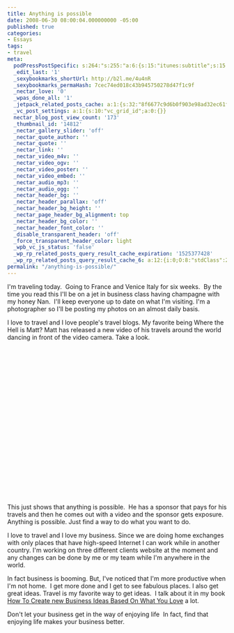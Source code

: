 ```yaml
---
title: Anything is possible
date: 2008-06-30 08:00:04.000000000 -05:00
published: true
categories:
- Essays
tags:
- travel
meta:
  podPressPostSpecific: s:264:"s:255:"a:6:{s:15:"itunes:subtitle";s:15:"##PostExcerpt##";s:14:"itunes:summary";s:15:"##PostExcerpt##";s:15:"itunes:keywords";s:17:"##WordPressCats##";s:13:"itunes:author";s:10:"##Global##";s:15:"itunes:explicit";s:7:"Default";s:12:"itunes:block";s:7:"Default";}";";
  _edit_last: '1'
  _sexybookmarks_shortUrl: http://b2l.me/4u4nR
  _sexybookmarks_permaHash: 7cec74ed018c43b945750278d47f1c9f
  _nectar_love: '0'
  _wpas_done_all: '1'
  _jetpack_related_posts_cache: a:1:{s:32:"8f6677c9d6b0f903e98ad32ec61f8deb";a:2:{s:7:"expires";i:1470793242;s:7:"payload";a:3:{i:0;a:1:{s:2:"id";i:4419;}i:1;a:1:{s:2:"id";i:1766;}i:2;a:1:{s:2:"id";i:214;}}}}
  _vc_post_settings: a:1:{s:10:"vc_grid_id";a:0:{}}
  nectar_blog_post_view_count: '173'
  _thumbnail_id: '14812'
  _nectar_gallery_slider: 'off'
  _nectar_quote_author: ''
  _nectar_quote: ''
  _nectar_link: ''
  _nectar_video_m4v: ''
  _nectar_video_ogv: ''
  _nectar_video_poster: ''
  _nectar_video_embed: ''
  _nectar_audio_mp3: ''
  _nectar_audio_ogg: ''
  _nectar_header_bg: ''
  _nectar_header_parallax: 'off'
  _nectar_header_bg_height: ''
  _nectar_page_header_bg_alignment: top
  _nectar_header_bg_color: ''
  _nectar_header_font_color: ''
  _disable_transparent_header: 'off'
  _force_transparent_header_color: light
  _wpb_vc_js_status: 'false'
  _wp_rp_related_posts_query_result_cache_expiration: '1525377428'
  _wp_rp_related_posts_query_result_cache_6: a:12:{i:0;O:8:"stdClass":2:{s:7:"post_id";s:4:"4410";s:5:"score";s:17:"62.27099924783208";}i:1;O:8:"stdClass":2:{s:7:"post_id";s:4:"4409";s:5:"score";s:18:"56.187422004213545";}i:2;O:8:"stdClass":2:{s:7:"post_id";s:4:"4437";s:5:"score";s:17:"53.91481922725109";}i:3;O:8:"stdClass":2:{s:7:"post_id";s:4:"1766";s:5:"score";s:17:"52.70148339409353";}i:4;O:8:"stdClass":2:{s:7:"post_id";s:4:"4408";s:5:"score";s:17:"51.88223715761583";}i:5;O:8:"stdClass":2:{s:7:"post_id";s:4:"4419";s:5:"score";s:18:"50.739824888070075";}i:6;O:8:"stdClass":2:{s:7:"post_id";s:4:"2297";s:5:"score";s:17:"49.16860007142343";}i:7;O:8:"stdClass":2:{s:7:"post_id";s:4:"4407";s:5:"score";s:16:"47.5632686588593";}i:8;O:8:"stdClass":2:{s:7:"post_id";s:3:"788";s:5:"score";s:18:"46.604122498352126";}i:9;O:8:"stdClass":2:{s:7:"post_id";s:4:"4411";s:5:"score";s:17:"44.47141964541915";}i:10;O:8:"stdClass":2:{s:7:"post_id";s:4:"9315";s:5:"score";s:18:"43.979749720367224";}i:11;O:8:"stdClass":2:{s:7:"post_id";s:4:"4406";s:5:"score";s:17:"40.91264329063452";}}
permalink: "/anything-is-possible/"
---
```

I'm traveling today.  Going to France and Venice Italy for six weeks.  By the time you read this I'll be on a jet in business class having champagne with my honey Nan.  I'll keep everyone up to date on what I'm visiting. I'm a photographer so I'll be posting my photos on an almost daily basis.

I love to travel and I love people's travel blogs. My favorite being Where the Hell is Matt? Matt has released a new video of his travels around the world dancing in front of the video camera. Take a look.

<object width="425" height="344" classid="clsid:d27cdb6e-ae6d-11cf-96b8-444553540000" codebase="http://download.macromedia.com/pub/shockwave/cabs/flash/swflash.cab#version=6,0,40,0"><param name="src" value="http://www.youtube.com/v/zlfKdbWwruY&amp;hl=en" /><embed type="application/x-shockwave-flash" width="425" height="344" src="http://www.youtube.com/v/zlfKdbWwruY&amp;hl=en" /></object>

This just shows that anything is possible.  He has a sponsor that pays for his travels and then he comes out with a video and the sponsor gets exposure.  Anything is possible. Just find a way to do what you want to do.

I love to travel and I love my business. Since we are doing home exchanges with only places that have high-speed Internet I can work while in another country. I'm working on three different clients website at the moment and any changes can be done by me or my team while I'm anywhere in the world.

In fact business is booming. But, I've noticed that I'm more productive when I'm not home.  I get more done and I get to see fabulous places. I also get great ideas. Travel is my favorite way to get ideas.  I talk about it in my book <a href="https://amzn.to/2q38olf">How To Create new Business Ideas Based On What You Love</a> a lot.

Don't let your business get in the way of enjoying life  In fact, find that enjoying life makes your business better.</p>
